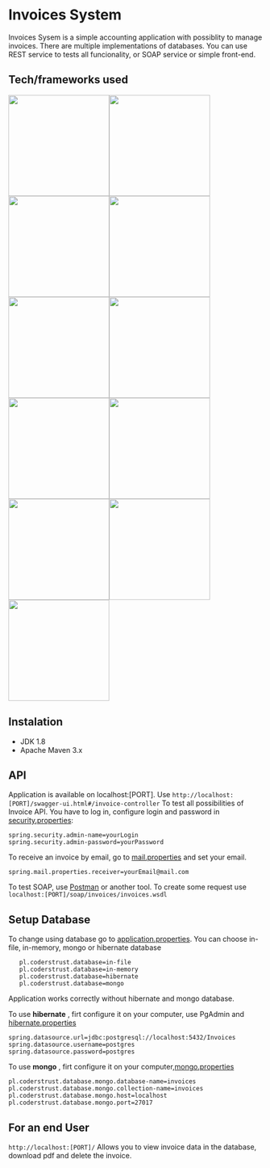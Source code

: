 # Invoices System #

Invoices Sysem is a simple accounting application with possiblity to manage invoices. 
There are multiple implementations of databases. 
You can use REST service to tests all funcionality, or SOAP service or simple front-end.

## Tech/frameworks used ##

<img src="https://whirly.pl/wp-content/uploads/2017/05/spring.png" width="200"><img src="http://yaqzi.pl/wp-content/uploads/2016/12/apache_maven.png" width="200"><img src="https://upload.wikimedia.org/wikipedia/commons/2/2c/Mockito_Logo.png" width="200"><img src="https://encrypted-tbn0.gstatic.com/images?q=tbn:ANd9GcTNkximiwITI1smJcOkn_bx2Zk_RnNKnmDq23Ua26wTVd_YNJcWgw" width="200"><img src="https://shiftkeylabs.ca/wp-content/uploads/2017/02/JUnit_logo.png" width="200"><img src="https://jules-grospeiller.fr/media/logo_competences/lang/json.png" width="200"><img src="http://www.postgresqltutorial.com/wp-content/uploads/2012/08/What-is-PostgreSQL.png" width="200"><img src="https://cdn.bulldogjob.com/system/readables/covers/000/001/571/thumb/27-02-2019.png" width="200"><img src="https://i2.wp.com/bykowski.pl/wp-content/uploads/2018/07/hibernate-2.png?w=300" width="200"><img src="https://zdnet3.cbsistatic.com/hub/i/r/2018/02/16/8abdb3e1-47bc-446e-9871-c4e11a46f680/resize/370xauto/8a68280fd20eebfa7789cdaa6fb5eff1/mongo-db-logo.png" width="200"><img src="http://mapstruct.org/images/mapstruct.png" width="200">

## Instalation ##

* JDK 1.8
* Apache Maven 3.x

## API ##

Application is available on localhost:[PORT]. Use ```http://localhost:[PORT]/swagger-ui.html#/invoice-controller```
To test all possibilities of Invoice API. You have to log in, configure login and password in [security.properties](https://github.com/CodersTrustPL/project-8-basia-daniel-maksym/blob/master/src/main/resources/security.properties):

```
spring.security.admin-name=yourLogin
spring.security.admin-password=yourPassword
```
To receive an invoice by email, go to [mail.properties](https://github.com/CodersTrustPL/project-8-basia-daniel-maksym/blob/%2333-readme.md/src/main/resources/mail.properties) and set your email.

```
spring.mail.properties.receiver=yourEmail@mail.com
```

To test SOAP, use [Postman](https://www.getpostman.com) or another tool. To create some request use
```localhost:[PORT]/soap/invoices/invoices.wsdl```

## Setup Database ##

To change using database go to [application.properties](https://github.com/CodersTrustPL/project-8-basia-daniel-maksym/blob/master/src/main/resources/application.properties). You can choose in-file, in-memory, mongo or hibernate database
```
   pl.coderstrust.database=in-file
   pl.coderstrust.database=in-memory
   pl.coderstrust.database=hibernate
   pl.coderstrust.database=mongo
```
Application works correctly without hibernate and mongo database.

To use **hibernate** , firt  configure it on your computer, use PgAdmin and [hibernate.properties](https://github.com/CodersTrustPL/project-8-basia-daniel-maksym/blob/%2333-readme.md/src/main/resources/hibernate.properties)
```
spring.datasource.url=jdbc:postgresql://localhost:5432/Invoices
spring.datasource.username=postgres
spring.datasource.password=postgres
```

To use **mongo** , firt  configure it on your computer,[mongo.properties](https://github.com/CodersTrustPL/project-8-basia-daniel-maksym/blob/master/src/main/resources/mongo-database.properties)
```
pl.coderstrust.database.mongo.database-name=invoices
pl.coderstrust.database.mongo.collection-name=invoices
pl.coderstrust.database.mongo.host=localhost
pl.coderstrust.database.mongo.port=27017
```

## For an end User ##

```http://localhost:[PORT]/```
Allows you to view invoice data in the database, download pdf and delete the invoice.
